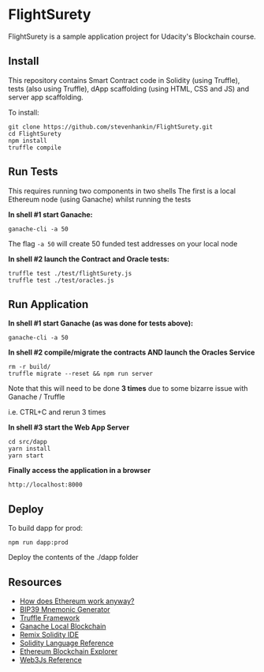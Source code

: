 # FlightSurety

FlightSurety is a sample application project for Udacity's Blockchain course.

## Install

This repository contains Smart Contract code in Solidity (using Truffle), tests (also using Truffle), dApp scaffolding (using HTML, CSS and JS) and server app scaffolding.

To install:
```shell
git clone https://github.com/stevenhankin/FlightSurety.git
cd FlightSurety
npm install
truffle compile
```

## Run Tests
This requires running two components in two shells
The first is a local Ethereum node (using Ganache) whilst running the tests

**In shell #1 start Ganache:**
```
ganache-cli -a 50
```
The flag `-a 50` will create 50 funded test addresses on your local node

**In shell #2 launch the Contract and Oracle tests:**
```shell
truffle test ./test/flightSurety.js
truffle test ./test/oracles.js
```

## Run Application

**In shell #1 start Ganache (as was done for tests above):**
```
ganache-cli -a 50
```

**In shell #2 compile/migrate the contracts AND launch the Oracles Service**
```
rm -r build/
truffle migrate --reset && npm run server
```
Note that this will need to be done **3 times** due to some bizarre issue with Ganache / Truffle

i.e. CTRL+C and rerun 3 times

**In shell #3 start the Web App Server**
```
cd src/dapp
yarn install
yarn start
```

**Finally access the application in a browser**

`http://localhost:8000`


## Deploy

To build dapp for prod:

`npm run dapp:prod`

Deploy the contents of the ./dapp folder


## Resources

* [How does Ethereum work anyway?](https://medium.com/@preethikasireddy/how-does-ethereum-work-anyway-22d1df506369)
* [BIP39 Mnemonic Generator](https://iancoleman.io/bip39/)
* [Truffle Framework](http://truffleframework.com/)
* [Ganache Local Blockchain](http://truffleframework.com/ganache/)
* [Remix Solidity IDE](https://remix.ethereum.org/)
* [Solidity Language Reference](http://solidity.readthedocs.io/en/v0.4.24/)
* [Ethereum Blockchain Explorer](https://etherscan.io/)
* [Web3Js Reference](https://github.com/ethereum/wiki/wiki/JavaScript-API)

